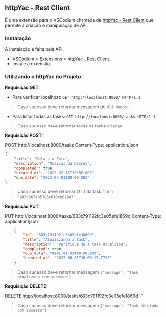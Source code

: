 

## httpYac - Rest Client

É uma extensão para o VSCodium chamada de [httpYac - Rest Client](https://httpyac.github.io/guide/request.html) que permite a criação e manipulação de API.

### Instalação
A instalação é feita pela API.
- VSCodium > Extensions > [httpYac - Rest Client](https://marketplace.visualstudio.com/items?itemName=anweber.vscode-httpyac).
- Instale a extensão.

### Utilizando o httpYac no Projeto

**Requisição GET:**

- Para verificar localhost: `GET http://localhost:8000/ HTTP/1.1`
> Caso sucesso deve retornar mensagem de `Olá Mundo!`.

- Para listar todas as tasks: `GET http://localhost:8000/tasks HTTP/1.1`
> Caso sucesso deve retornar todas as tasks criadas.

**Requisição POST:**

POST http://localhost:8000/tasks
Content-Type: application/json
```json
{
    "title": "Bela e a Fera",
    "description": "Musical da Disney",
    "completed": true,
    "created_at": "2022-02-15T19:50:00Z",
    "due_date": "2022-03-01T00:00:00Z"
}
```
> Caso sucesso deve retornar O ID da task `"id": "683c867105786c610ce02ba7"`.

**Requisição PUT:**

PUT http://localhost:8000/tasks/683c791192fc3e05efe1869d
Content-Type: application/json
```json
    {
        "id": "683c791192fc3e05efe1869d",
        "title": "Atualizando a task",
        "description": "Verifique se a task atualizou",
        "completed": true,
        "due_date": "0001-01-01T00:00:00Z",
        "created_at": "2025-06-01T16:00:17.773Z"
    }
```
> Caso sucesso deve retornar mensagem `{"message": "Task atualizada com sucesso"}`

**Requisição DELETE:**

 DELETE http://localhost:8000/tasks/683c791192fc3e05efe1869d ```
> Caso sucesso deve retornar mensagem `{"message": "Task deletada com sucesso"}`

